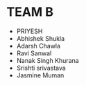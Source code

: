 # TEAM B

* PRIYESH
* Abhishek Shukla
* Adarsh Chawla 
* Ravi Sanwal
* Nanak Singh Khurana
* Srishti srivastava
* Jasmine Muman
